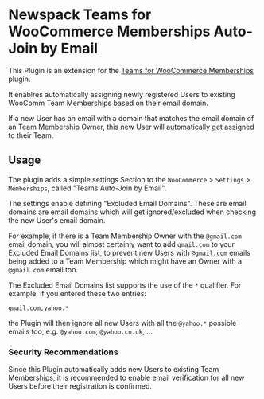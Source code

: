 # Newspack Teams for WooCommerce Memberships Auto-Join by Email

This Plugin is an extension for the [Teams for WooCommerce Memberships](https://woocommerce.com/products/teams-woocommerce-memberships/) plugin.

It enablres automatically assigning newly registered Users to existing WooComm Team Memberships based on their email domain.

If a new User has an email with a domain that matches the email domain of an Team Membership Owner, this new User will automatically get assigned to their Team.

## Usage

The plugin adds a simple settings Section to the `WooCommerce` > `Settings` > `Memberships`, called "Teams Auto-Join by Email".

The settings enable defining "Excluded Email Domains". These are email domains are email domains which will get ignored/excluded when checking the new User's email domain. 

For example, if there is a Team Membership Owner with the `@gmail.com` email domain, you will almost certainly want to add `gmail.com` to your Excluded Email Domains list, to prevent new Users with `@gmail.com` emails being added to a Team Membership which might have an Owner with a `@gmail.com` email too.

The Excluded Email Domains list supports the use of the `*` qualifier. For example, if you entered these two entries:

```
gmail.com,yahoo.*
```

the Plugin will then ignore all new Users with all the `@yahoo.*` possible emails too, e.g. `@yahoo.com`, `@yahoo.co.uk`, ...

### Security Recommendations

Since this Plugin automatically adds new Users to existing Team Memberships, it is recommended to enable email verification for all new Users before their registration is confirmed.